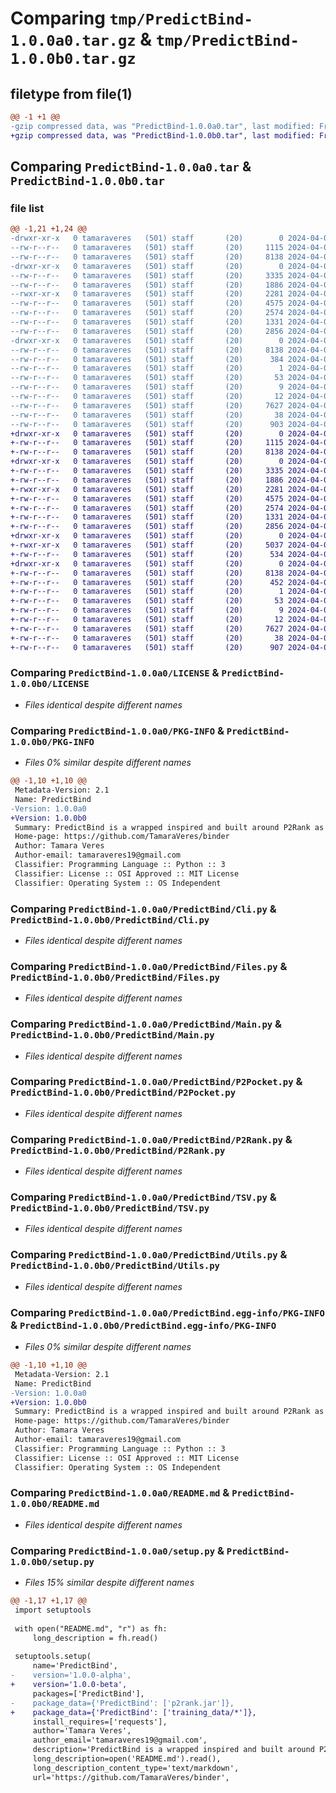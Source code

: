 # Comparing `tmp/PredictBind-1.0.0a0.tar.gz` & `tmp/PredictBind-1.0.0b0.tar.gz`

## filetype from file(1)

```diff
@@ -1 +1 @@
-gzip compressed data, was "PredictBind-1.0.0a0.tar", last modified: Fri Apr  5 19:23:07 2024, max compression
+gzip compressed data, was "PredictBind-1.0.0b0.tar", last modified: Fri Apr  5 19:31:36 2024, max compression
```

## Comparing `PredictBind-1.0.0a0.tar` & `PredictBind-1.0.0b0.tar`

### file list

```diff
@@ -1,21 +1,24 @@
-drwxr-xr-x   0 tamaraveres   (501) staff       (20)        0 2024-04-05 19:23:07.529814 PredictBind-1.0.0a0/
--rw-r--r--   0 tamaraveres   (501) staff       (20)     1115 2024-04-03 21:38:46.000000 PredictBind-1.0.0a0/LICENSE
--rw-r--r--   0 tamaraveres   (501) staff       (20)     8138 2024-04-05 19:23:07.529585 PredictBind-1.0.0a0/PKG-INFO
-drwxr-xr-x   0 tamaraveres   (501) staff       (20)        0 2024-04-05 19:23:07.528039 PredictBind-1.0.0a0/PredictBind/
--rw-r--r--   0 tamaraveres   (501) staff       (20)     3335 2024-04-05 19:16:47.000000 PredictBind-1.0.0a0/PredictBind/Cli.py
--rw-r--r--   0 tamaraveres   (501) staff       (20)     1886 2024-04-03 20:14:28.000000 PredictBind-1.0.0a0/PredictBind/Files.py
--rwxr-xr-x   0 tamaraveres   (501) staff       (20)     2281 2024-04-05 19:16:45.000000 PredictBind-1.0.0a0/PredictBind/Main.py
--rw-r--r--   0 tamaraveres   (501) staff       (20)     4575 2024-04-03 20:20:35.000000 PredictBind-1.0.0a0/PredictBind/P2Pocket.py
--rw-r--r--   0 tamaraveres   (501) staff       (20)     2574 2024-04-03 20:58:58.000000 PredictBind-1.0.0a0/PredictBind/P2Rank.py
--rw-r--r--   0 tamaraveres   (501) staff       (20)     1331 2024-04-03 20:47:40.000000 PredictBind-1.0.0a0/PredictBind/TSV.py
--rw-r--r--   0 tamaraveres   (501) staff       (20)     2856 2024-04-05 19:16:41.000000 PredictBind-1.0.0a0/PredictBind/Utils.py
-drwxr-xr-x   0 tamaraveres   (501) staff       (20)        0 2024-04-05 19:23:07.529292 PredictBind-1.0.0a0/PredictBind.egg-info/
--rw-r--r--   0 tamaraveres   (501) staff       (20)     8138 2024-04-05 19:23:07.000000 PredictBind-1.0.0a0/PredictBind.egg-info/PKG-INFO
--rw-r--r--   0 tamaraveres   (501) staff       (20)      384 2024-04-05 19:23:07.000000 PredictBind-1.0.0a0/PredictBind.egg-info/SOURCES.txt
--rw-r--r--   0 tamaraveres   (501) staff       (20)        1 2024-04-05 19:23:07.000000 PredictBind-1.0.0a0/PredictBind.egg-info/dependency_links.txt
--rw-r--r--   0 tamaraveres   (501) staff       (20)       53 2024-04-05 19:23:07.000000 PredictBind-1.0.0a0/PredictBind.egg-info/entry_points.txt
--rw-r--r--   0 tamaraveres   (501) staff       (20)        9 2024-04-05 19:23:07.000000 PredictBind-1.0.0a0/PredictBind.egg-info/requires.txt
--rw-r--r--   0 tamaraveres   (501) staff       (20)       12 2024-04-05 19:23:07.000000 PredictBind-1.0.0a0/PredictBind.egg-info/top_level.txt
--rw-r--r--   0 tamaraveres   (501) staff       (20)     7627 2024-04-03 21:45:21.000000 PredictBind-1.0.0a0/README.md
--rw-r--r--   0 tamaraveres   (501) staff       (20)       38 2024-04-05 19:23:07.529862 PredictBind-1.0.0a0/setup.cfg
--rw-r--r--   0 tamaraveres   (501) staff       (20)      903 2024-04-05 19:22:37.000000 PredictBind-1.0.0a0/setup.py
+drwxr-xr-x   0 tamaraveres   (501) staff       (20)        0 2024-04-05 19:31:36.969476 PredictBind-1.0.0b0/
+-rw-r--r--   0 tamaraveres   (501) staff       (20)     1115 2024-04-03 21:38:46.000000 PredictBind-1.0.0b0/LICENSE
+-rw-r--r--   0 tamaraveres   (501) staff       (20)     8138 2024-04-05 19:31:36.969214 PredictBind-1.0.0b0/PKG-INFO
+drwxr-xr-x   0 tamaraveres   (501) staff       (20)        0 2024-04-05 19:31:36.967370 PredictBind-1.0.0b0/PredictBind/
+-rw-r--r--   0 tamaraveres   (501) staff       (20)     3335 2024-04-05 19:16:47.000000 PredictBind-1.0.0b0/PredictBind/Cli.py
+-rw-r--r--   0 tamaraveres   (501) staff       (20)     1886 2024-04-03 20:14:28.000000 PredictBind-1.0.0b0/PredictBind/Files.py
+-rwxr-xr-x   0 tamaraveres   (501) staff       (20)     2281 2024-04-05 19:16:45.000000 PredictBind-1.0.0b0/PredictBind/Main.py
+-rw-r--r--   0 tamaraveres   (501) staff       (20)     4575 2024-04-03 20:20:35.000000 PredictBind-1.0.0b0/PredictBind/P2Pocket.py
+-rw-r--r--   0 tamaraveres   (501) staff       (20)     2574 2024-04-03 20:58:58.000000 PredictBind-1.0.0b0/PredictBind/P2Rank.py
+-rw-r--r--   0 tamaraveres   (501) staff       (20)     1331 2024-04-03 20:47:40.000000 PredictBind-1.0.0b0/PredictBind/TSV.py
+-rw-r--r--   0 tamaraveres   (501) staff       (20)     2856 2024-04-05 19:16:41.000000 PredictBind-1.0.0b0/PredictBind/Utils.py
+drwxr-xr-x   0 tamaraveres   (501) staff       (20)        0 2024-04-05 19:31:36.968701 PredictBind-1.0.0b0/PredictBind/training_data/
+-rwxr-xr-x   0 tamaraveres   (501) staff       (20)     5037 2024-04-03 18:03:52.000000 PredictBind-1.0.0b0/PredictBind/training_data/prank
+-rw-r--r--   0 tamaraveres   (501) staff       (20)      534 2024-04-03 18:03:52.000000 PredictBind-1.0.0b0/PredictBind/training_data/prank.bat
+drwxr-xr-x   0 tamaraveres   (501) staff       (20)        0 2024-04-05 19:31:36.968905 PredictBind-1.0.0b0/PredictBind.egg-info/
+-rw-r--r--   0 tamaraveres   (501) staff       (20)     8138 2024-04-05 19:31:36.000000 PredictBind-1.0.0b0/PredictBind.egg-info/PKG-INFO
+-rw-r--r--   0 tamaraveres   (501) staff       (20)      452 2024-04-05 19:31:36.000000 PredictBind-1.0.0b0/PredictBind.egg-info/SOURCES.txt
+-rw-r--r--   0 tamaraveres   (501) staff       (20)        1 2024-04-05 19:31:36.000000 PredictBind-1.0.0b0/PredictBind.egg-info/dependency_links.txt
+-rw-r--r--   0 tamaraveres   (501) staff       (20)       53 2024-04-05 19:31:36.000000 PredictBind-1.0.0b0/PredictBind.egg-info/entry_points.txt
+-rw-r--r--   0 tamaraveres   (501) staff       (20)        9 2024-04-05 19:31:36.000000 PredictBind-1.0.0b0/PredictBind.egg-info/requires.txt
+-rw-r--r--   0 tamaraveres   (501) staff       (20)       12 2024-04-05 19:31:36.000000 PredictBind-1.0.0b0/PredictBind.egg-info/top_level.txt
+-rw-r--r--   0 tamaraveres   (501) staff       (20)     7627 2024-04-03 21:45:21.000000 PredictBind-1.0.0b0/README.md
+-rw-r--r--   0 tamaraveres   (501) staff       (20)       38 2024-04-05 19:31:36.969531 PredictBind-1.0.0b0/setup.cfg
+-rw-r--r--   0 tamaraveres   (501) staff       (20)      907 2024-04-05 19:31:26.000000 PredictBind-1.0.0b0/setup.py
```

### Comparing `PredictBind-1.0.0a0/LICENSE` & `PredictBind-1.0.0b0/LICENSE`

 * *Files identical despite different names*

### Comparing `PredictBind-1.0.0a0/PKG-INFO` & `PredictBind-1.0.0b0/PKG-INFO`

 * *Files 0% similar despite different names*

```diff
@@ -1,10 +1,10 @@
 Metadata-Version: 2.1
 Name: PredictBind
-Version: 1.0.0a0
+Version: 1.0.0b0
 Summary: PredictBind is a wrapped inspired and built around P2Rank as ligand binding site predictor for proteins
 Home-page: https://github.com/TamaraVeres/binder
 Author: Tamara Veres
 Author-email: tamaraveres19@gmail.com
 Classifier: Programming Language :: Python :: 3
 Classifier: License :: OSI Approved :: MIT License
 Classifier: Operating System :: OS Independent
```

### Comparing `PredictBind-1.0.0a0/PredictBind/Cli.py` & `PredictBind-1.0.0b0/PredictBind/Cli.py`

 * *Files identical despite different names*

### Comparing `PredictBind-1.0.0a0/PredictBind/Files.py` & `PredictBind-1.0.0b0/PredictBind/Files.py`

 * *Files identical despite different names*

### Comparing `PredictBind-1.0.0a0/PredictBind/Main.py` & `PredictBind-1.0.0b0/PredictBind/Main.py`

 * *Files identical despite different names*

### Comparing `PredictBind-1.0.0a0/PredictBind/P2Pocket.py` & `PredictBind-1.0.0b0/PredictBind/P2Pocket.py`

 * *Files identical despite different names*

### Comparing `PredictBind-1.0.0a0/PredictBind/P2Rank.py` & `PredictBind-1.0.0b0/PredictBind/P2Rank.py`

 * *Files identical despite different names*

### Comparing `PredictBind-1.0.0a0/PredictBind/TSV.py` & `PredictBind-1.0.0b0/PredictBind/TSV.py`

 * *Files identical despite different names*

### Comparing `PredictBind-1.0.0a0/PredictBind/Utils.py` & `PredictBind-1.0.0b0/PredictBind/Utils.py`

 * *Files identical despite different names*

### Comparing `PredictBind-1.0.0a0/PredictBind.egg-info/PKG-INFO` & `PredictBind-1.0.0b0/PredictBind.egg-info/PKG-INFO`

 * *Files 0% similar despite different names*

```diff
@@ -1,10 +1,10 @@
 Metadata-Version: 2.1
 Name: PredictBind
-Version: 1.0.0a0
+Version: 1.0.0b0
 Summary: PredictBind is a wrapped inspired and built around P2Rank as ligand binding site predictor for proteins
 Home-page: https://github.com/TamaraVeres/binder
 Author: Tamara Veres
 Author-email: tamaraveres19@gmail.com
 Classifier: Programming Language :: Python :: 3
 Classifier: License :: OSI Approved :: MIT License
 Classifier: Operating System :: OS Independent
```

### Comparing `PredictBind-1.0.0a0/README.md` & `PredictBind-1.0.0b0/README.md`

 * *Files identical despite different names*

### Comparing `PredictBind-1.0.0a0/setup.py` & `PredictBind-1.0.0b0/setup.py`

 * *Files 15% similar despite different names*

```diff
@@ -1,17 +1,17 @@
 import setuptools
 
 with open("README.md", "r") as fh: 
     long_description = fh.read() 
 
 setuptools.setup(
     name='PredictBind',
-    version='1.0.0-alpha',
+    version='1.0.0-beta',
     packages=['PredictBind'],
-    package_data={'PredictBind': ['p2rank.jar']},
+    package_data={'PredictBind': ['training_data/*']},
     install_requires=['requests'],
     author='Tamara Veres',
     author_email='tamaraveres19@gmail.com',
     description='PredictBind is a wrapped inspired and built around P2Rank as ligand binding site predictor for proteins',
     long_description=open('README.md').read(),
     long_description_content_type='text/markdown',
     url='https://github.com/TamaraVeres/binder',
```

